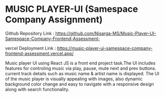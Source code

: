 # MUSIC PLAYER-UI (Samespace Company Assignment)

Github Repository Link : https://github.com/Nisarga-MS/Music-Player-UI-Samespace-Company-Frontend-Assessment-

vercel Deployment Link : https://music-player-ui-samespace-company-frontend-assessment.vercel.app/

Music player UI using React JS is a front end project task.The UI includes features for controling music via play, pause, mute next and prev buttons. current track details such as music name & artist name is displayed. The UI of the music player is visually appealing with images, also dynamic background color change and easy to navigate with a responsive design along with search functionality.
